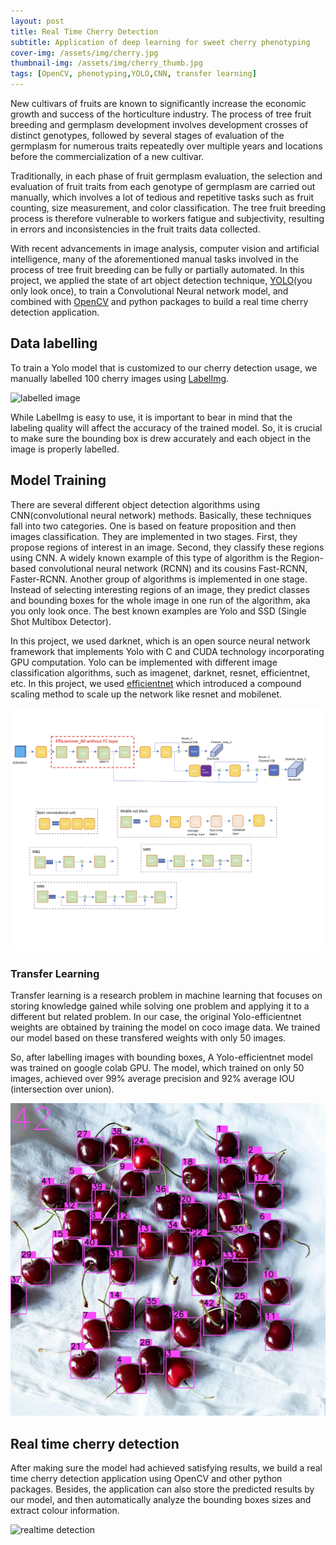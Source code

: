 ```yaml
---
layout: post
title: Real Time Cherry Detection
subtitle: Application of deep learning for sweet cherry phenotyping
cover-img: /assets/img/cherry.jpg
thumbnail-img: /assets/img/cherry_thumb.jpg
tags: [OpenCV, phenotyping,YOLO,CNN, transfer learning]
---
```


New cultivars of fruits are known to significantly increase the economic growth and success of the horticulture industry. The process of tree fruit breeding and germplasm development involves development crosses of distinct genotypes, followed by several stages of evaluation of the germplasm for numerous traits repeatedly over multiple years and locations before the commercialization of a new cultivar.

Traditionally, in each phase of fruit germplasm evaluation, the selection and evaluation of fruit traits from each genotype of germplasm are carried out manually, which involves a lot of tedious and repetitive tasks such as fruit counting, size measurement, and color classification. The tree fruit breeding process is therefore vulnerable to workers fatigue and subjectivity, resulting in errors and inconsistencies in the fruit traits data collected.

With recent advancements in image analysis, computer vision and artificial intelligence, many of the aforementioned manual tasks involved in the process of tree fruit breeding can be fully or partially automated. In this project, we applied the state of art object detection technique, [YOLO](https://github.com/AlexeyAB/darknet)(you only look once), to train a Convolutional Neural network model, and combined with [OpenCV](https://github.com/opencv/opencv) and python packages to build a real time cherry detection application.

## Data labelling

To train a Yolo model that is customized to our cherry detection usage, we manually labelled 100 cherry images using [LabelImg](https://github.com/tzutalin/labelImg).

![labelled image](/assets/img/label.png)

While LabelImg is easy to use, it is important to bear in mind that the labeling quality will affect the accuracy of the trained model. So, it is crucial to make sure the bounding box is drew accurately and each object in the image is properly labelled.

## Model Training

There are several different object detection algorithms using CNN(convolutional neural network) methods. Basically, these techniques fall into two categories. One is based on feature proposition and then images classification. They are implemented in two stages. First, they propose regions of interest in an image. Second, they classify these regions using CNN. A widely known example of this type of algorithm is the Region-based convolutional neural network (RCNN) and its cousins Fast-RCNN, Faster-RCNN. Another group of algorithms is implemented in one stage. Instead of selecting interesting regions of an image, they predict classes and bounding boxes for the whole image in one run of the algorithm, aka you only look once. The best known examples are Yolo and SSD (Single Shot Multibox Detector).

In this project, we used darknet, which is an open source neural network framework that implements Yolo with C and CUDA technology incorporating GPU computation. Yolo can be implemented with different image classification algorithms, such as imagenet, darknet, resnet, efficientnet, etc. In this project, we used [efficientnet](https://ai.googleblog.com/2019/05/efficientnet-improving-accuracy-and.html) which introduced a compound scaling method to scale up the network like resnet and mobilenet.    

![efficient net architecture](/assets/img/enet_architecture.png)

### Transfer Learning

Transfer learning is a research problem in machine learning that focuses on storing knowledge gained while solving one problem and applying it to a different but related problem. In our case, the original Yolo-efficientnet weights are obtained by training the model on coco image data. We trained our model based on these transfered weights with only 50 images.

So, after labelling images with bounding boxes, A Yolo-efficientnet model was trained on google colab GPU. The model, which trained on only 50 images, achieved over 99% average precision and 92% average IOU (intersection over union).

<div style="text-align:center">
<img src="/assets/img/cherry_result.jpg" alt="cherry detection results" width="600" height="500"/>
</div>

## Real time cherry detection

After making sure the model had achieved satisfying results, we build a real time cherry detection application using OpenCV and other python packages. Besides, the application can also store the predicted results by our model, and then automatically analyze the bounding boxes sizes and extract colour information.

![realtime detection](/assets/img/cherry.gif)
